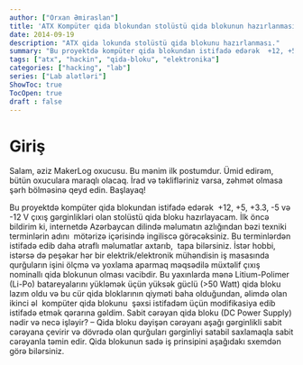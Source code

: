 ```yaml
---
author: ["Orxan Əmiraslan"]
title: 'ATX Kompüter qida blokundan stolüstü qida blokunun hazırlanması'
date: 2014-09-19
description: "ATX qida lokunda stolüstü qida blokunu hazırlanması."
summary: "Bu proyektdə kompüter qida blokundan istifadə edərək  +12, +5, +3.3, -5 və -12 V çıxış gərginlikləri olan stolüstü qida bloku hazırlayacam."
tags: ["atx", "hackin", "qida-bloku", "elektronika"]
categories: ["hacking", "lab"]
series: ["Lab alətləri"]
ShowToc: true
TocOpen: true
draft : false
---
```


# Giriş

Salam, əziz MakerLog oxucusu. Bu mənim ilk postumdur. Ümid edirəm, bütün oxuculara maraqlı olacaq. İrad və təklifləriniz varsa, zəhmət olmasa şərh bölməsinə qeyd edin.
Başlayaq!

Bu proyektdə kompüter qida blokundan istifadə edərək  +12, +5, +3.3, -5 və -12 V çıxış gərginlikləri olan stolüstü qida bloku hazırlayacam. İlk öncə bildirim ki, internetdə Azərbaycan dilində məlumatın azlığından bəzi texniki terminlərin adını  mötərizə içərisində ingiliscə görəcəksiniz. Bu terminlərdən istifadə edib daha ətraflı məlumatlar axtarıb,  tapa bilərsiniz.
İstər hobbi, istərsə də peşəkar hər bir elektrik/elektronik mühəndisin iş masasında qurğuların işini ölçmə və yoxlama aparmaq məqsədilə müxtəlif çıxış nominallı qida blokunun olması vacibdir. Bu yaxınlarda mənə Litium-Polimer (Li-Po) batareyalarını yükləmək üçün yüksək güclü (>50 Watt) qida bloku lazım oldu və bu cür qida bloklarının qiyməti baha olduğundan, əlimdə olan ikinci əl  kompüter qida blokunu  şəxsi istifadəm üçün modifikasiya edib istifadə etmək qərarına gəldim.
Sabit cərəyan qida bloku (DC Power Supply) nədir və necə işləyir? – Qida bloku dəyişən cərəyanı aşağı gərginlikli sabit cərəyana çevirir və dövrədə olan qurğuları gərginliyi satabil saxlamaqla sabit cərəyanla təmin edir. Qida blokunun sadə iş prinsipini aşağıdakı sxemdən görə bilərsiniz.